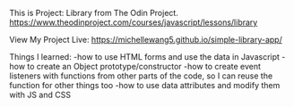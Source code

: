 This is Project: Library from The Odin Project. https://www.theodinproject.com/courses/javascript/lessons/library 

View My Project Live: https://michellewang5.github.io/simple-library-app/ 

Things I learned: 
-how to use HTML forms and use the data in Javascript 
-how to create an Object prototype/constructor
-how to create event listeners with functions from other parts of the code, so I can reuse the function for other things too 
-how to use data attributes and modify them with JS and CSS 

